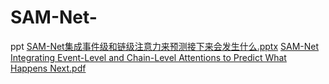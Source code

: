 # SAM-Net-
ppt
[SAM-Net集成事件级和链级注意力来预测接下来会发生什么.pptx](https://github.com/wkid-neu/SAM-Net-/files/7418503/SAM-Net.pptx)
[SAM-Net Integrating Event-Level and Chain-Level Attentions to Predict What Happens Next.pdf](https://github.com/wkid-neu/SAM-Net-/files/7418511/SAM-Net.Integrating.Event-Level.and.Chain-Level.Attentions.to.Predict.What.Happens.Next.pdf)
